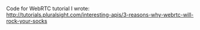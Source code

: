 Code for WebRTC tutorial I wrote: http://tutorials.pluralsight.com/interesting-apis/3-reasons-why-webrtc-will-rock-your-socks
